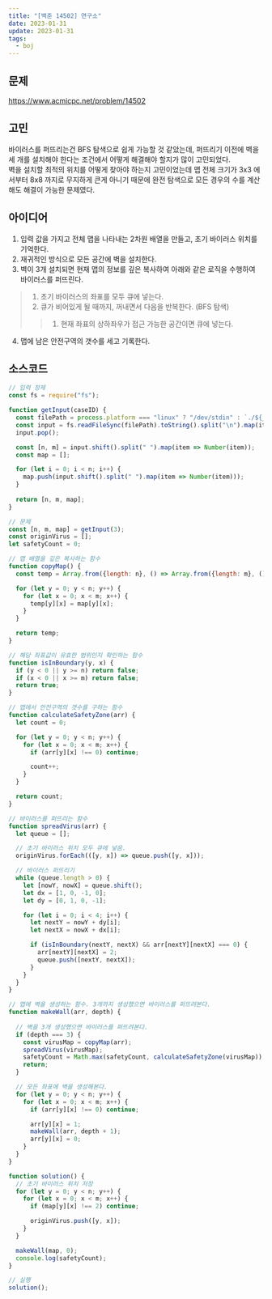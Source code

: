 ```yaml
---
title: "[백준 14502] 연구소"
date: 2023-01-31
update: 2023-01-31
tags:
  - boj
---
```


## 문제
https://www.acmicpc.net/problem/14502

## 고민
바이러스를 퍼뜨리는건 BFS 탐색으로 쉽게 가능할 것 같았는데, 퍼뜨리기 이전에 벽을 세 개를 설치해야 한다는 조건에서 어떻게 해결해야 할지가 많이 고민되었다.  
벽을 설치할 최적의 위치를 어떻게 찾아야 하는지 고민이었는데 맵 전체 크기가 3x3 에서부터 8x8 까지로 무지하게 큰게 아니기 때문에 완전 탐색으로 모든 경우의 수를 계산해도 해결이 가능한 문제였다.

## 아이디어
1. 입력 값을 가지고 전체 맵을 나타내는 2차원 배열을 만들고, 초기 바이러스 위치를 기억한다.
2. 재귀적인 방식으로 모든 공간에 벽을 설치한다.
3. 벽이 3개 설치되면 현재 맵의 정보를 깊은 복사하여 아래와 같은 로직을 수행하여 바이러스를 퍼뜨린다.
> 1. 초기 바이러스의 좌표를 모두 큐에 넣는다.
> 2. 큐가 비어있게 될 때까지, 꺼내면서 다음을 반복한다. (BFS 탐색)  
> > 1. 현재 좌표의 상하좌우가 접근 가능한 공간이면 큐에 넣는다.
4. 맵에 남은 안전구역의 갯수를 세고 기록한다.

## 소스코드
```js
// 입력 정제
const fs = require("fs");

function getInput(caseID) {
  const filePath = process.platform === "linux" ? "/dev/stdin" : `./${__dirname.split('\\').pop()}/i${caseID}.txt`;
  const input = fs.readFileSync(filePath).toString().split("\n").map(item => item.trim());
  input.pop();

  const [n, m] = input.shift().split(" ").map(item => Number(item));
  const map = [];

  for (let i = 0; i < n; i++) {
    map.push(input.shift().split(" ").map(item => Number(item)));
  }
  
  return [n, m, map];
}

// 문제
const [n, m, map] = getInput(3);
const originVirus = [];
let safetyCount = 0;

// 맵 배열을 깊은 복사하는 함수
function copyMap() {
  const temp = Array.from({length: n}, () => Array.from({length: m}, () => undefined));

  for (let y = 0; y < n; y++) {
    for (let x = 0; x < m; x++) {
      temp[y][x] = map[y][x];
    }
  }

  return temp;
}

// 해당 좌표값이 유효한 범위인지 확인하는 함수
function isInBoundary(y, x) {
  if (y < 0 || y >= n) return false;
  if (x < 0 || x >= m) return false;
  return true;
}

// 맵에서 안전구역의 갯수를 구하는 함수
function calculateSafetyZone(arr) {
  let count = 0;

  for (let y = 0; y < n; y++) {
    for (let x = 0; x < m; x++) {
      if (arr[y][x] !== 0) continue;

      count++;
    }
  }

  return count;
}

// 바이러스를 퍼뜨리는 함수
function spreadVirus(arr) {
  let queue = [];

  // 초기 바이러스 위치 모두 큐에 넣음.
  originVirus.forEach(([y, x]) => queue.push([y, x]));

  // 바이러스 퍼뜨리기
  while (queue.length > 0) {
    let [nowY, nowX] = queue.shift();
    let dx = [1, 0, -1, 0];
    let dy = [0, 1, 0, -1];

    for (let i = 0; i < 4; i++) {
      let nextY = nowY + dy[i];
      let nextX = nowX + dx[i];

      if (isInBoundary(nextY, nextX) && arr[nextY][nextX] === 0) {
        arr[nextY][nextX] = 2;
        queue.push([nextY, nextX]);
      }
    }
  }
}

// 맵에 벽을 생성하는 함수. 3개까지 생성했으면 바이러스를 퍼뜨려본다.
function makeWall(arr, depth) {
  
  // 벽을 3개 생성했으면 바이러스를 퍼뜨려본다.
  if (depth === 3) {
    const virusMap = copyMap(arr);
    spreadVirus(virusMap);
    safetyCount = Math.max(safetyCount, calculateSafetyZone(virusMap));
    return;
  }

  // 모든 좌표에 벽을 생성해본다.
  for (let y = 0; y < n; y++) {
    for (let x = 0; x < m; x++) {
      if (arr[y][x] !== 0) continue;

      arr[y][x] = 1;
      makeWall(arr, depth + 1);
      arr[y][x] = 0;
    }
  }
}

function solution() {
  // 초기 바이러스 위치 저장
  for (let y = 0; y < n; y++) {
    for (let x = 0; x < m; x++) {
      if (map[y][x] !== 2) continue;

      originVirus.push([y, x]);
    }
  }

  makeWall(map, 0);
  console.log(safetyCount);
}

// 실행
solution();
```